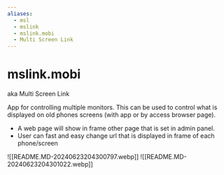 ```yaml
---
aliases:
  - msl
  - mslink
  - mslink.mobi
  - Multi Screen Link
---
```

# mslink.mobi
aka Multi Screen Link

App for controlling multiple monitors.
This can be used to control what is displayed on old phones screens (with app or by access browser page).

- A web page will show in frame other page that is set in admin panel.
- User can fast and easy change url that is displayed in frame of each phone/screen

![[README.MD-20240623204300797.webp]]
![[README.MD-20240623204301022.webp]]


